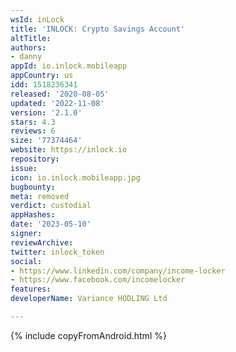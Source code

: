 ```yaml
---
wsId: inLock
title: 'INLOCK: Crypto Savings Account'
altTitle: 
authors:
- danny
appId: io.inlock.mobileapp
appCountry: us
idd: 1518236341
released: '2020-08-05'
updated: '2022-11-08'
version: '2.1.0'
stars: 4.3
reviews: 6
size: '77374464'
website: https://inlock.io
repository: 
issue: 
icon: io.inlock.mobileapp.jpg
bugbounty: 
meta: removed
verdict: custodial
appHashes: 
date: '2023-05-10'
signer: 
reviewArchive: 
twitter: inlock_token
social:
- https://www.linkedin.com/company/income-locker
- https://www.facebook.com/incomelocker
features: 
developerName: Variance HODLING Ltd

---
```


{% include copyFromAndroid.html %}
